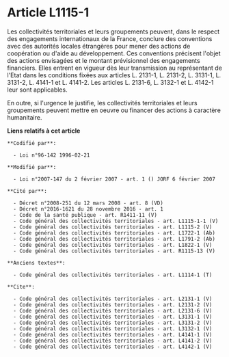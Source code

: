 # Article L1115-1

Les collectivités territoriales et leurs groupements peuvent, dans le respect des engagements internationaux de la France,
conclure des conventions avec des autorités locales étrangères pour mener des actions de coopération ou d'aide au
développement. Ces conventions précisent l'objet des actions envisagées et le montant prévisionnel des engagements
financiers. Elles entrent en vigueur dès leur transmission au représentant de l'Etat dans les conditions fixées aux articles
L. 2131-1, L. 2131-2, L. 3131-1, L. 3131-2, L. 4141-1 et L. 4141-2. Les articles L. 2131-6, L. 3132-1 et L. 4142-1 leur sont
applicables. 

En outre, si l'urgence le justifie, les collectivités territoriales et leurs groupements peuvent mettre en oeuvre ou financer
des actions à caractère humanitaire.

**Liens relatifs à cet article**

	**Codifié par**:

	  - Loi n°96-142 1996-02-21

	**Modifié par**:

	  - Loi n°2007-147 du 2 février 2007 - art. 1 () JORF 6 février 2007

	**Cité par**:

	  - Décret n°2008-251 du 12 mars 2008 - art. 8 (VD)
	  - Décret n°2016-1621 du 28 novembre 2016 - art. 1
	  - Code de la santé publique - art. R1411-11 (V)
	  - Code général des collectivités territoriales - art. L1115-1-1 (V)
	  - Code général des collectivités territoriales - art. L1115-2 (V)
	  - Code général des collectivités territoriales - art. L1722-1 (Ab)
	  - Code général des collectivités territoriales - art. L1791-2 (Ab)
	  - Code général des collectivités territoriales - art. L1822-1 (V)
	  - Code général des collectivités territoriales - art. R1115-13 (V)

	**Anciens textes**:

	  - Code général des collectivités territoriales - art. L1114-1 (T)

	**Cite**:

	  - Code général des collectivités territoriales - art. L2131-1 (V)
	  - Code général des collectivités territoriales - art. L2131-2 (V)
	  - Code général des collectivités territoriales - art. L2131-6 (V)
	  - Code général des collectivités territoriales - art. L3131-1 (V)
	  - Code général des collectivités territoriales - art. L3131-2 (V)
	  - Code général des collectivités territoriales - art. L3132-1 (V)
	  - Code général des collectivités territoriales - art. L4141-1 (V)
	  - Code général des collectivités territoriales - art. L4141-2 (V)
	  - Code général des collectivités territoriales - art. L4142-1 (V)
